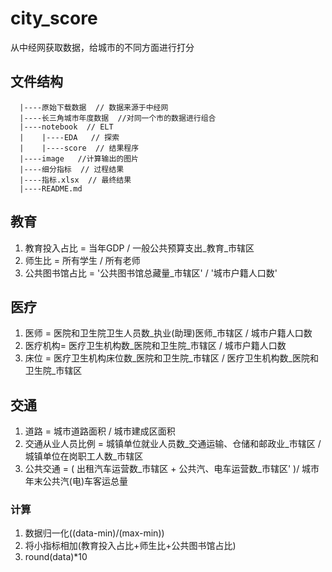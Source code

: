 # city_score

从中经网获取数据，给城市的不同方面进行打分

## 文件结构

```
  |----原始下载数据  // 数据来源于中经网
  |----长三角城市年度数据  //对同一个市的数据进行组合
  |----notebook  // ELT
  |    |----EDA   // 探索
  |    |----score  // 结果程序
  |----image   //计算输出的图片
  |----细分指标  // 过程结果
  |----指标.xlsx  // 最终结果
  |----README.md
```


## 教育

1. 教育投入占比 = 当年GDP / 一般公共预算支出_教育_市辖区
2. 师生比 = 所有学生 / 所有老师
3. 公共图书馆占比 = '公共图书馆总藏量_市辖区' /  '城市户籍人口数'

## 医疗

1. 医师 = 医院和卫生院卫生人员数_执业(助理)医师_市辖区 / 城市户籍人口数
2. 医疗机构= 医疗卫生机构数_医院和卫生院_市辖区 / 城市户籍人口数
3. 床位 = 医疗卫生机构床位数_医院和卫生院_市辖区 / 医疗卫生机构数_医院和卫生院_市辖区

## 交通

1. 道路 = 城市道路面积 / 城市建成区面积
2. 交通从业人员比例 = 城镇单位就业人员数_交通运输、仓储和邮政业_市辖区 / 城镇单位在岗职工人数_市辖区
3. 公共交通 = ( 出租汽车运营数_市辖区 + 公共汽、电车运营数_市辖区' )/ 城市年末公共汽(电)车客运总量

### 计算

1. 数据归一化((data-min)/(max-min))
2. 将小指标相加(教育投入占比+师生比+公共图书馆占比)
3. round(data)*10